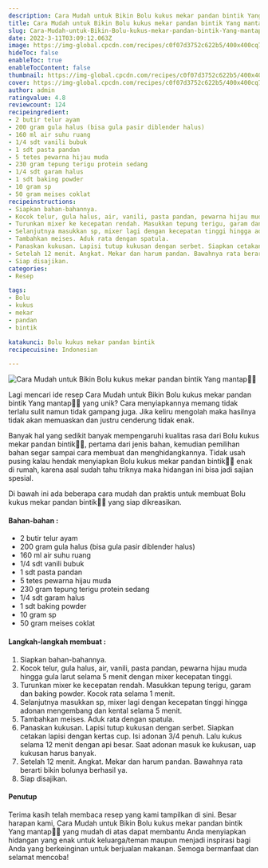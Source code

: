 ```yaml
---
description: Cara Mudah untuk Bikin Bolu kukus mekar pandan bintik Yang mantap"
title: Cara Mudah untuk Bikin Bolu kukus mekar pandan bintik Yang mantap
slug: Cara-Mudah-untuk-Bikin-Bolu-kukus-mekar-pandan-bintik-Yang-mantap
date: 2022-3-11T03:09:12.063Z
image: https://img-global.cpcdn.com/recipes/c0f07d3752c622b5/400x400cq70/photo.jpg
hideToc: false
enableToc: true
enableTocContent: false
thumbnail: https://img-global.cpcdn.com/recipes/c0f07d3752c622b5/400x400cq70/photo.jpg
cover: https://img-global.cpcdn.com/recipes/c0f07d3752c622b5/400x400cq70/photo.jpg
author: admin
ratingvalue: 4.8
reviewcount: 124
recipeingredient:
- 2 butir telur ayam
- 200 gram gula halus (bisa gula pasir diblender halus)
- 160 ml air suhu ruang
- 1/4 sdt vanili bubuk
- 1 sdt pasta pandan
- 5 tetes pewarna hijau muda
- 230 gram tepung terigu protein sedang
- 1/4 sdt garam halus
- 1 sdt baking powder
- 10 gram sp
- 50 gram meises coklat
recipeinstructions:
- Siapkan bahan-bahannya.
- Kocok telur, gula halus, air, vanili, pasta pandan, pewarna hijau muda hingga gula larut selama 5 menit dengan mixer kecepatan tinggi.
- Turunkan mixer ke kecepatan rendah. Masukkan tepung terigu, garam dan baking powder. Kocok rata selama 1 menit.
- Selanjutnya masukkan sp, mixer lagi dengan kecepatan tinggi hingga adonan mengembang dan kental selama 5 menit.
- Tambahkan meises. Aduk rata dengan spatula.
- Panaskan kukusan. Lapisi tutup kukusan dengan serbet. Siapkan cetakan lapisi dengan kertas cup. Isi adonan 3/4 penuh. Lalu kukus selama 12 menit dengan api besar. Saat adonan masuk ke kukusan, uap kukusan harus banyak.
- Setelah 12 menit. Angkat. Mekar dan harum pandan. Bawahnya rata berarti bikin bolunya berhasil ya.
- Siap disajikan.
categories:
- Resep

tags:
- Bolu
- kukus
- mekar
- pandan
- bintik

katakunci: Bolu kukus mekar pandan bintik
recipecuisine: Indonesian

---
```


![Cara Mudah untuk Bikin Bolu kukus mekar pandan bintik Yang mantap👩‍🍳](https://img-global.cpcdn.com/recipes/c0f07d3752c622b5/400x400cq70/photo.jpg)

Lagi mencari ide resep Cara Mudah untuk Bikin Bolu kukus mekar pandan bintik Yang mantap👩‍🍳 yang unik? Cara menyiapkannya memang tidak terlalu sulit namun tidak gampang juga. Jika keliru mengolah maka hasilnya tidak akan memuaskan dan justru cenderung tidak enak.

Banyak hal yang sedikit banyak mempengaruhi kualitas rasa dari Bolu kukus mekar pandan bintik👩‍🍳, pertama dari jenis bahan, kemudian pemilihan bahan segar sampai cara membuat dan menghidangkannya. Tidak usah pusing kalau hendak menyiapkan Bolu kukus mekar pandan bintik👩‍🍳 enak di rumah, karena asal sudah tahu triknya maka hidangan ini bisa jadi sajian spesial.

Di bawah ini ada beberapa cara mudah dan praktis untuk membuat Bolu kukus mekar pandan bintik👩‍🍳 yang siap dikreasikan.

<!--inarticleads1-->

#### Bahan-bahan :

- 2 butir telur ayam
- 200 gram gula halus (bisa gula pasir diblender halus)
- 160 ml air suhu ruang
- 1/4 sdt vanili bubuk
- 1 sdt pasta pandan
- 5 tetes pewarna hijau muda
- 230 gram tepung terigu protein sedang
- 1/4 sdt garam halus
- 1 sdt baking powder
- 10 gram sp
- 50 gram meises coklat

<!--inarticleads2-->

#### Langkah-langkah membuat :

1. Siapkan bahan-bahannya.
1. Kocok telur, gula halus, air, vanili, pasta pandan, pewarna hijau muda hingga gula larut selama 5 menit dengan mixer kecepatan tinggi.
1. Turunkan mixer ke kecepatan rendah. Masukkan tepung terigu, garam dan baking powder. Kocok rata selama 1 menit.
1. Selanjutnya masukkan sp, mixer lagi dengan kecepatan tinggi hingga adonan mengembang dan kental selama 5 menit.
1. Tambahkan meises. Aduk rata dengan spatula.
1. Panaskan kukusan. Lapisi tutup kukusan dengan serbet. Siapkan cetakan lapisi dengan kertas cup. Isi adonan 3/4 penuh. Lalu kukus selama 12 menit dengan api besar. Saat adonan masuk ke kukusan, uap kukusan harus banyak.
1. Setelah 12 menit. Angkat. Mekar dan harum pandan. Bawahnya rata berarti bikin bolunya berhasil ya.
1. Siap disajikan.

#### Penutup

Terima kasih telah membaca resep yang kami tampilkan di sini. Besar harapan kami, Cara Mudah untuk Bikin Bolu kukus mekar pandan bintik Yang mantap👩‍🍳 yang mudah di atas dapat membantu Anda menyiapkan hidangan yang enak untuk keluarga/teman maupun menjadi inspirasi bagi Anda yang berkeinginan untuk berjualan makanan. Semoga bermanfaat dan selamat mencoba!